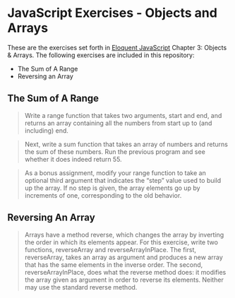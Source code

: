 JavaScript Exercises - Objects and Arrays
=========

These are the exercises set forth in [Eloquent JavaScript] Chapter 3: Objects & Arrays. The following exercises are included in this repository:

  - The Sum of A Range
  - Reversing an Array



The Sum of A Range
----
>Write a range function that takes two arguments, start and end, and returns an array containing all the numbers from start up to (and including) end.

>Next, write a sum function that takes an array of numbers and returns the sum of these numbers. Run the previous program and see whether it does indeed return 55.

>As a bonus assignment, modify your range function to take an optional third argument that indicates the “step” value used to build up the array. If no step is given, the array elements go up by increments of one, corresponding to the old behavior.

Reversing An Array
----

>Arrays have a method reverse, which changes the array by inverting the order in which its elements appear. For this exercise, write two functions, reverseArray and reverseArrayInPlace. The first, reverseArray, takes an array as argument and produces a new array that has the same elements in the inverse order. The second, reverseArrayInPlace, does what the reverse method does: it modifies the array given as argument in order to reverse its elements. Neither may use the standard reverse method.


[Eloquent JavaScript]:http://eloquentjavascript.net/02_program_structure.html
